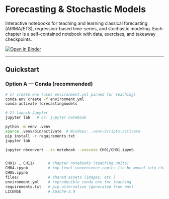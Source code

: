 

# Forecasting & Stochastic Models

Interactive notebooks for teaching and learning classical forecasting (ARIMA/ETS), regression-based time-series, and stochastic modeling. Each chapter is a self-contained notebook with data, exercises, and takeaway checkpoints.

[![Open in Binder](https://mybinder.org/badge_logo.svg)](https://mybinder.org/v2/gh/waelrash1/forecastingmodelsPY/HEAD)

---

## Quickstart

### Option A — Conda (recommended)
```bash
# 1) create env (uses environment.yml pinned for teaching)
conda env create -f environment.yml
conda activate forecastingmodels

# 2) launch Jupyter
jupyter lab   # or: jupyter notebook

python -m venv .venv
source .venv/bin/activate  # Windows: .venv\Scripts\activate
pip install -r requirements.txt
jupyter lab

jupyter nbconvert --to notebook --execute CH01/CH01.ipynb


CH01/ … CH11/      # chapter notebooks (teaching units)
CH04.ipynb         # top-level convenience copies (to be moved into chapter dirs)
CH05.ipynb
files/             # shared assets (images, etc.)
environment.yml    # reproducible conda env for teaching
requirements.txt   # pip alternative (generated from env)
LICENSE            # Apache-2.0

